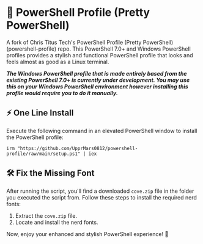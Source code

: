 # 🎨 PowerShell Profile (Pretty PowerShell)

A fork of Chris Titus Tech's PowerShell Profile (Pretty PowerShell) (powershell-profile) repo.
This PowerShell 7.0+ and Windows PowerShell profiles provides a stylish and functional PowerShell profile that looks and feels almost as good as a Linux terminal.

***The Windows PowerShell profile that is made entirely based from the existing PowerShell 7.0+ is currently under development. You may use this on your Windows PowerShell environment however installing this profile would require you to do it manually.***

## ⚡ One Line Install

Execute the following command in an elevated PowerShell window to install the PowerShell profile:

```
irm "https://github.com/UpprMars0812/powershell-profile/raw/main/setup.ps1" | iex
```

## 🛠️ Fix the Missing Font

After running the script, you'll find a downloaded `cove.zip` file in the folder you executed the script from. Follow these steps to install the required nerd fonts:

1. Extract the `cove.zip` file.
2. Locate and install the nerd fonts.

Now, enjoy your enhanced and stylish PowerShell experience! 🚀
